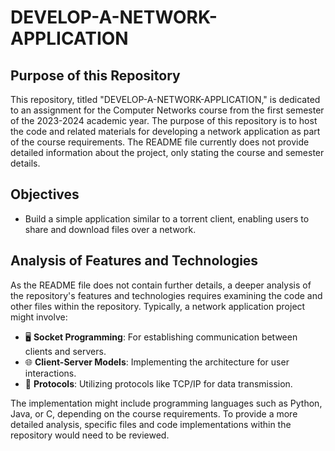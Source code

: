 # DEVELOP-A-NETWORK-APPLICATION

## Purpose of this Repository
This repository, titled "DEVELOP-A-NETWORK-APPLICATION," is dedicated to an assignment for the Computer Networks course from the first semester of the 2023-2024 academic year. The purpose of this repository is to host the code and related materials for developing a network application as part of the course requirements. The README file currently does not provide detailed information about the project, only stating the course and semester details.

## Objectives
- Build a simple application similar to a torrent client, enabling users to share and download files over a network.

## Analysis of Features and Technologies
As the README file does not contain further details, a deeper analysis of the repository's features and technologies requires examining the code and other files within the repository. Typically, a network application project might involve:
- 🖥️ **Socket Programming**: For establishing communication between clients and servers.
- 🌐 **Client-Server Models**: Implementing the architecture for user interactions.
- 📡 **Protocols**: Utilizing protocols like TCP/IP for data transmission.

The implementation might include programming languages such as Python, Java, or C, depending on the course requirements. To provide a more detailed analysis, specific files and code implementations within the repository would need to be reviewed.
